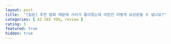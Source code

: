 ```yaml
---
layout: post
title:  "[질문] 추천 발화 때문에 사이가 틀어졌는데 이런건 어떻게 보상받을 수 없나요?"
categories: [ AI SEE YOU, review ]
rating: 5
featured: true
hidden: true
---
```

